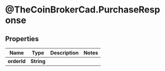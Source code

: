 # @TheCoinBrokerCad.PurchaseResponse

## Properties
Name | Type | Description | Notes
------------ | ------------- | ------------- | -------------
**orderId** | **String** |  | 


